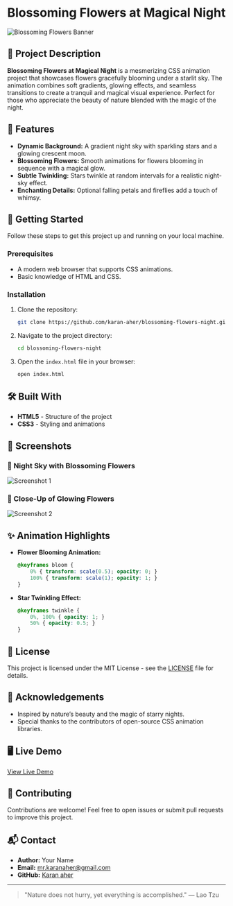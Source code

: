 # Blossoming Flowers at Magical Night

![Blossoming Flowers Banner](https://via.placeholder.com/800x200?text=Blossoming+Flowers+at+Magical+Night)

## 🌟 Project Description
**Blossoming Flowers at Magical Night** is a mesmerizing CSS animation project that showcases flowers gracefully blooming under a starlit sky. The animation combines soft gradients, glowing effects, and seamless transitions to create a tranquil and magical visual experience. Perfect for those who appreciate the beauty of nature blended with the magic of the night.

## 🎨 Features
- **Dynamic Background:** A gradient night sky with sparkling stars and a glowing crescent moon.
- **Blossoming Flowers:** Smooth animations for flowers blooming in sequence with a magical glow.
- **Subtle Twinkling:** Stars twinkle at random intervals for a realistic night-sky effect.
- **Enchanting Details:** Optional falling petals and fireflies add a touch of whimsy.

## 🚀 Getting Started
Follow these steps to get this project up and running on your local machine.

### Prerequisites
- A modern web browser that supports CSS animations.
- Basic knowledge of HTML and CSS.

### Installation
1. Clone the repository:
   ```bash
   git clone https://github.com/karan-aher/blossoming-flowers-night.git
   ```
2. Navigate to the project directory:
   ```bash
   cd blossoming-flowers-night
   ```
3. Open the `index.html` file in your browser:
   ```bash
   open index.html
   ```

## 🛠️ Built With
- **HTML5** - Structure of the project
- **CSS3** - Styling and animations

## 📸 Screenshots
### 🌌 Night Sky with Blossoming Flowers
![Screenshot 1](https://via.placeholder.com/600x400?text=Night+Sky+Screenshot)

### 🌸 Close-Up of Glowing Flowers
![Screenshot 2](https://via.placeholder.com/600x400?text=Glowing+Flowers+Screenshot)

## ✨ Animation Highlights
- **Flower Blooming Animation:**
  ```css
  @keyframes bloom {
      0% { transform: scale(0.5); opacity: 0; }
      100% { transform: scale(1); opacity: 1; }
  }
  ```
- **Star Twinkling Effect:**
  ```css
  @keyframes twinkle {
      0%, 100% { opacity: 1; }
      50% { opacity: 0.5; }
  }
  ```

## 📄 License
This project is licensed under the MIT License - see the [LICENSE](LICENSE) file for details.

## 🌟 Acknowledgements
- Inspired by nature’s beauty and the magic of starry nights.
- Special thanks to the contributors of open-source CSS animation libraries.

## 🖥️ Live Demo
[View Live Demo](https://yourusername.github.io/blossoming-flowers-night)

## 🤝 Contributing
Contributions are welcome! Feel free to open issues or submit pull requests to improve this project.

## 📬 Contact
- **Author:** Your Name
- **Email:** mr.karanaher@gmail.com
- **GitHub:** [Karan aher](https://github.com/karan-aher)

---

> "Nature does not hurry, yet everything is accomplished." — Lao Tzu

